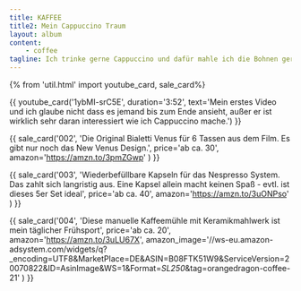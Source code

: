 ```yaml
---
title: KAFFEE
title2: Mein Cappuccino Traum
layout: album
content:
    - coffee
tagline: Ich trinke gerne Cappuccino und dafür mahle ich die Bohnen gerne per Hand.
---
```


{% from 'util.html' import youtube_card, sale_card%}


{{ youtube_card('1ybMI-srC5E', duration='3:52', text='Mein erstes Video und ich glaube nicht dass es jemand bis zum Ende ansieht, außer er ist wirklich sehr daran interessiert wie ich Cappuccino mache.') }}

{{ sale_card('002', 'Die Original Bialetti Venus für 6 Tassen aus dem Film. Es gibt nur noch das New Venus Design.', price='ab ca. 30', amazon='https://amzn.to/3pmZGwp' ) }}

{{ sale_card('003', 'Wiederbefüllbare Kapseln für das Nespresso System. Das zahlt sich langristig aus. Eine Kapsel allein macht keinen Spaß - evtl. ist dieses 5er Set ideal', price='ab ca. 40', amazon='https://amzn.to/3uONPso' ) }}

{{ sale_card('004', 'Diese manuelle Kaffeemühle mit Keramikmahlwerk ist mein täglicher Frühsport', price='ab ca. 20', amazon='https://amzn.to/3uLU67X', amazon_image='//ws-eu.amazon-adsystem.com/widgets/q?_encoding=UTF8&MarketPlace=DE&ASIN=B08FTK51W9&ServiceVersion=20070822&ID=AsinImage&WS=1&Format=_SL250_&tag=orangedragon-coffee-21' ) }}
